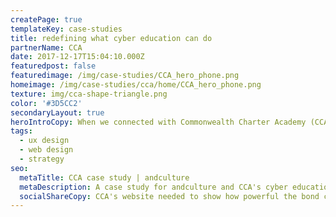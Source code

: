 ```yaml
---
createPage: true
templateKey: case-studies
title: redefining what cyber education can do
partnerName: CCA
date: 2017-12-17T15:04:10.000Z
featuredpost: false
featuredimage: /img/case-studies/CCA_hero_phone.png
homeimage: /img/case-studies/cca/home/CCA_hero_phone.png
texture: img/cca-shape-triangle.png
color: '#3D5CC2'
secondaryLayout: true
heroIntroCopy: When we connected with Commonwealth Charter Academy (CCA), they had just dropped “Connections” from their name and shifted away from their parent company. Competition for students was fierce among cyber schools, not to mention school districts and private schools.
tags:
  - ux design
  - web design
  - strategy
seo:
  metaTitle: CCA case study | andculture
  metaDescription: A case study for andculture and CCA's cyber education website
  socialShareCopy: CCA's website needed to show how powerful the bond can be between a cyber school and its families. That's when andculture came in with a little UX and developer magic.
---
```

